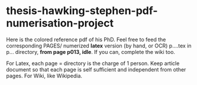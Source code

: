 # thesis-hawking-stephen-pdf-numerisation-project
Here is the colored reference pdf of his PhD. Feel free to feed the corresponding PAGES/ numerized **latex** version (by hand, or OCR) p....tex in p... directory, **from page p013, idle**. If you can, complete the wiki too.

For Latex, each page = directory is the charge of 1 person. Keep article document so that each page is self sufficient and independent from other pages.
For Wiki, like Wikipedia.
